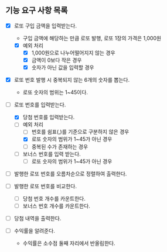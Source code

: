 ## 기능 요구 사항 목록

- [x] 로또 구입 금액을 입력받는다.

  - 구입 금액에 해당하는 만큼 로또 발행, 로또 1장의 가격은 1,000원
  - [x] 예외 처리
    - [x] 1,000원으로 나누어떨어지지 않는 경우
    - [x] 금액이 0보다 작은 경우
    - [x] 숫자가 아닌 값을 입력할 경우

- [x] 로또 번호 발행 시 중복되지 않는 6개의 숫자를 뽑는다.

  - 로또 숫자의 범위는 1~45이다.

- [ ] 로또 번호를 입력받는다.

  - [x] 당첨 번호를 입력받는다.
  - [ ] 예외 처리
    - [ ] 번호를 쉼표(,)를 기준으로 구분하지 않은 경우
    - [x] 로또 숫자의 범위가 1~45가 아닌 경우
    - [ ] 중복된 수가 존재하는 경우
  - [ ] 보너스 번호를 입력 받는다.
    - [ ] 로또 숫자의 범위가 1~45가 아닌 경우

- [ ] 발행한 로또 번호를 오름차순으로 정렬하여 출력한다.

- [ ] 발행한 로또 번호를 비교한다.

  - [ ] 당첨 번호 개수를 카운트한다.
  - [ ] 보너스 번호 개수를 카운트한다.

- [ ] 당첨 내역을 출력한다.

- [ ] 수익률을 알려준다.
  - 수익률은 소수점 둘째 자리에서 반올림한다.
